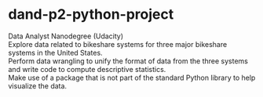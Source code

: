 # dand-p2-python-project
Data Analyst Nanodegree (Udacity)
<br>Explore data related to bikeshare systems for three major bikeshare systems in the United States. 
<br>Perform data wrangling to unify the format of data from the three systems and write code to compute descriptive statistics. 
<br>Make use of a package that is not part of the standard Python library to help visualize the data.
